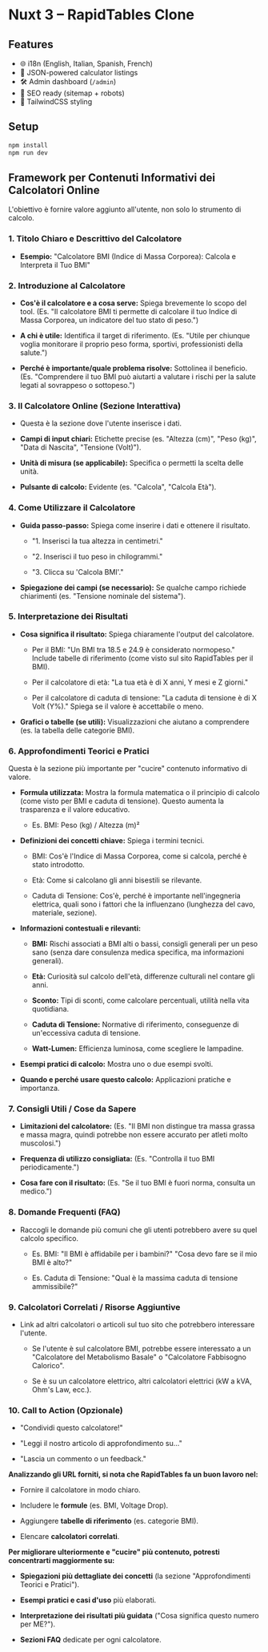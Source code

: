 # Nuxt 3 – RapidTables Clone

## Features

- 🌐 i18n (English, Italian, Spanish, French)
- 🧮 JSON-powered calculator listings
- 🛠 Admin dashboard (`/admin`)
- 🚀 SEO ready (sitemap + robots)
- 🎨 TailwindCSS styling

## Setup

```bash
npm install
npm run dev
```

Framework per Contenuti Informativi dei Calcolatori Online
----------------------------------------------------------

L'obiettivo è fornire valore aggiunto all'utente, non solo lo strumento di calcolo.

### 1\. Titolo Chiaro e Descrittivo del Calcolatore

*   **Esempio:** "Calcolatore BMI (Indice di Massa Corporea): Calcola e Interpreta il Tuo BMI"
    

### 2\. Introduzione al Calcolatore

*   **Cos'è il calcolatore e a cosa serve:** Spiega brevemente lo scopo del tool. (Es. "Il calcolatore BMI ti permette di calcolare il tuo Indice di Massa Corporea, un indicatore del tuo stato di peso.")
    
*   **A chi è utile:** Identifica il target di riferimento. (Es. "Utile per chiunque voglia monitorare il proprio peso forma, sportivi, professionisti della salute.")
    
*   **Perché è importante/quale problema risolve:** Sottolinea il beneficio. (Es. "Comprendere il tuo BMI può aiutarti a valutare i rischi per la salute legati al sovrappeso o sottopeso.")
    

### 3\. Il Calcolatore Online (Sezione Interattiva)

*   Questa è la sezione dove l'utente inserisce i dati.
    
*   **Campi di input chiari:** Etichette precise (es. "Altezza (cm)", "Peso (kg)", "Data di Nascita", "Tensione (Volt)").
    
*   **Unità di misura (se applicabile):** Specifica o permetti la scelta delle unità.
    
*   **Pulsante di calcolo:** Evidente (es. "Calcola", "Calcola Età").
    

### 4\. Come Utilizzare il Calcolatore

*   **Guida passo-passo:** Spiega come inserire i dati e ottenere il risultato.
    
    *   "1. Inserisci la tua altezza in centimetri."
        
    *   "2. Inserisci il tuo peso in chilogrammi."
        
    *   "3. Clicca su 'Calcola BMI'."
        
*   **Spiegazione dei campi (se necessario):** Se qualche campo richiede chiarimenti (es. "Tensione nominale del sistema").
    

### 5\. Interpretazione dei Risultati

*   **Cosa significa il risultato:** Spiega chiaramente l'output del calcolatore.
    
    *   Per il BMI: "Un BMI tra 18.5 e 24.9 è considerato normopeso." Include tabelle di riferimento (come visto sul sito RapidTables per il BMI).
        
    *   Per il calcolatore di età: "La tua età è di X anni, Y mesi e Z giorni."
        
    *   Per il calcolatore di caduta di tensione: "La caduta di tensione è di X Volt (Y%)." Spiega se il valore è accettabile o meno.
        
*   **Grafici o tabelle (se utili):** Visualizzazioni che aiutano a comprendere (es. la tabella delle categorie BMI).
    

### 6\. Approfondimenti Teorici e Pratici

Questa è la sezione più importante per "cucire" contenuto informativo di valore.

*   **Formula utilizzata:** Mostra la formula matematica o il principio di calcolo (come visto per BMI e caduta di tensione). Questo aumenta la trasparenza e il valore educativo.
    
    *   Es. BMI: Peso (kg) / Altezza (m)²
        
*   **Definizioni dei concetti chiave:** Spiega i termini tecnici.
    
    *   BMI: Cos'è l'Indice di Massa Corporea, come si calcola, perché è stato introdotto.
        
    *   Età: Come si calcolano gli anni bisestili se rilevante.
        
    *   Caduta di Tensione: Cos'è, perché è importante nell'ingegneria elettrica, quali sono i fattori che la influenzano (lunghezza del cavo, materiale, sezione).
        
*   **Informazioni contestuali e rilevanti:**
    
    *   **BMI:** Rischi associati a BMI alti o bassi, consigli generali per un peso sano (senza dare consulenza medica specifica, ma informazioni generali).
        
    *   **Età:** Curiosità sul calcolo dell'età, differenze culturali nel contare gli anni.
        
    *   **Sconto:** Tipi di sconti, come calcolare percentuali, utilità nella vita quotidiana.
        
    *   **Caduta di Tensione:** Normative di riferimento, conseguenze di un'eccessiva caduta di tensione.
        
    *   **Watt-Lumen:** Efficienza luminosa, come scegliere le lampadine.
        
*   **Esempi pratici di calcolo:** Mostra uno o due esempi svolti.
    
*   **Quando e perché usare questo calcolo:** Applicazioni pratiche e importanza.
    

### 7\. Consigli Utili / Cose da Sapere

*   **Limitazioni del calcolatore:** (Es. "Il BMI non distingue tra massa grassa e massa magra, quindi potrebbe non essere accurato per atleti molto muscolosi.")
    
*   **Frequenza di utilizzo consigliata:** (Es. "Controlla il tuo BMI periodicamente.")
    
*   **Cosa fare con il risultato:** (Es. "Se il tuo BMI è fuori norma, consulta un medico.")
    

### 8\. Domande Frequenti (FAQ)

*   Raccogli le domande più comuni che gli utenti potrebbero avere su quel calcolo specifico.
    
    *   Es. BMI: "Il BMI è affidabile per i bambini?" "Cosa devo fare se il mio BMI è alto?"
        
    *   Es. Caduta di Tensione: "Qual è la massima caduta di tensione ammissibile?"
        

### 9\. Calcolatori Correlati / Risorse Aggiuntive

*   Link ad altri calcolatori o articoli sul tuo sito che potrebbero interessare l'utente.
    
    *   Se l'utente è sul calcolatore BMI, potrebbe essere interessato a un "Calcolatore del Metabolismo Basale" o "Calcolatore Fabbisogno Calorico".
        
    *   Se è su un calcolatore elettrico, altri calcolatori elettrici (kW a kVA, Ohm's Law, ecc.).
        

### 10\. Call to Action (Opzionale)

*   "Condividi questo calcolatore!"
    
*   "Leggi il nostro articolo di approfondimento su..."
    
*   "Lascia un commento o un feedback."
    

**Analizzando gli URL forniti, si nota che RapidTables fa un buon lavoro nel:**

*   Fornire il calcolatore in modo chiaro.
    
*   Includere le **formule** (es. BMI, Voltage Drop).
    
*   Aggiungere **tabelle di riferimento** (es. categorie BMI).
    
*   Elencare **calcolatori correlati**.
    

**Per migliorare ulteriormente e "cucire" più contenuto, potresti concentrarti maggiormente su:**

*   **Spiegazioni più dettagliate dei concetti** (la sezione "Approfondimenti Teorici e Pratici").
    
*   **Esempi pratici e casi d'uso** più elaborati.
    
*   **Interpretazione dei risultati più guidata** ("Cosa significa questo numero per ME?").
    
*   **Sezioni FAQ** dedicate per ogni calcolatore.